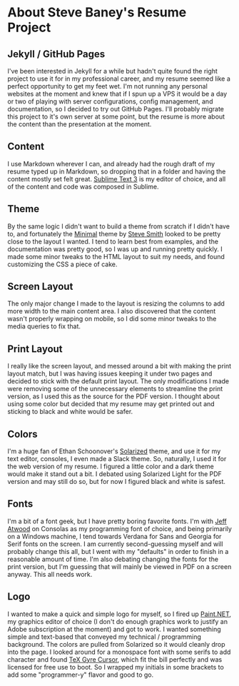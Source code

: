 # About Steve Baney's Resume Project

## Jekyll / GitHub Pages

I've been interested in Jekyll for a while but hadn't quite found the right project to use it for in my professional career, and my resume seemed like a perfect opportunity to get my feet wet. I'm not running any personal websites at the moment and knew that if I spun up a VPS it would be a day or two of playing with server configurations, config management, and documentation, so I decided to try out GitHub Pages. I'll probably migrate this project to it's own server at some point, but the resume is more about the content than the presentation at the moment.

## Content

I use Markdown wherever I can, and already had the rough draft of my resume typed up in Markdown, so dropping that in a folder and having the content mostly set felt great. [Sublime Text 3](https://www.sublimetext.com/) is my editor of choice, and all of the content and code was composed in Sublime.

## Theme

By the same logic I didn't want to build a theme from scratch if I didn't have to, and fortunately the [Minimal](https://github.com/orderedlist/minimal) theme by [Steve Smith](https://github.com/orderedlist) looked to be pretty close to the layout I wanted. I tend to learn best from examples, and the documentation was pretty good, so I was up and running pretty quickly. I made some minor tweaks to the HTML layout to suit my needs, and found customizing the CSS a piece of cake.

## Screen Layout

The only major change I made to the layout is resizing the columns to add more width to the main content area. I also discovered that the content wasn't properly wrapping on mobile, so I did some minor tweaks to the media queries to fix that.

## Print Layout

I really like the screen layout, and messed around a bit with making the print layout match, but I was having issues keeping it under two pages and decided to stick with the default print layout. The only modifications I made were removing some of the unnecessary elements to streamline the print version, as I used this as the source for the PDF version. I thought about using some color but decided that my resume may get printed out and sticking to black and white would be safer.

## Colors

I'm a huge fan of Ethan Schoonover's [Solarized](https://ethanschoonover.com/solarized/) theme, and use it for my text editor, consoles, I even made a Slack theme. So, naturally, I used it for the web version of my resume. I figured a little color and a dark theme would make it stand out a bit. I debated using Solarized Light for the PDF version and may still do so, but for now I figured black and white is safest.

## Fonts

I'm a bit of a font geek, but I have pretty boring favorite fonts. I'm with [Jeff Atwood](https://blog.codinghorror.com/revisiting-programming-fonts/) on Consolas as my programming font of choice, and being primarily on a Windows machine, I tend towards Verdana for Sans and Georgia for Serif fonts on the screen. I am currently second-guessing myself and will probably change this all, but I went with my "defaults" in order to finish in a reasonable amount of time. I'm also debating changing the fonts for the print version, but I'm guessing that will mainly be viewed in PDF on a screen anyway. This all needs work.

## Logo

I wanted to make a quick and simple logo for myself, so I fired up [Paint.NET](https://www.getpaint.net/), my graphics editor of choice (I don't do enough graphics work to justify an Adobe subscription at the moment) and got to work. I wanted something simple and text-based that conveyed my technical / programming background. The colors are pulled from Solarized so it would cleanly drop into the page. I looked around for a monospace font with some serifs to add character and found [TeX Gyre Cursor](http://www.gust.org.pl/projects/e-foundry/tex-gyre/cursor/index_html), which fit the bill perfectly and was licensed for free use to boot.  So I wrapped my initials in some brackets to add some "programmer-y" flavor and good to go.
